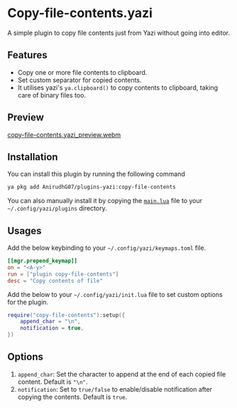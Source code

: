 # Copy-file-contents.yazi

A simple plugin to copy file contents just from Yazi without going into editor.

## Features

- Copy one or more file contents to clipboard.
- Set custom separator for copied contents.
- It utilises yazi's `ya.clipboard()` to copy contents to clipboard, taking care of binary files too.

## Preview

[copy-file-contents.yazi_preview.webm](https://github.com/user-attachments/assets/b7050697-1766-410a-ae5e-8519a62e650b)

## Installation

You can install this plugin by running the following command

```bash
ya pkg add AnirudhG07/plugins-yazi:copy-file-contents
```

You can also manually install it by copying the [`main.lua`](https://github.com/AnirudhG07/plugins-yazi/tree/main/copy-file-contents/main.lua) file to your `~/.config/yazi/plugins` directory.

## Usages

Add the below keybinding to your `~/.config/yazi/keymaps.toml` file.

```toml
[[mgr.prepend_keymap]]
on = "<A-y>"
run = ["plugin copy-file-contents"]
desc = "Copy contents of file"
```

Add the below to your `~/.config/yazi/init.lua` file to set custom options for the plugin.

```lua
require("copy-file-contents"):setup({
	append_char = "\n",
	notification = true,
})
```

## Options

1. `append_char`: Set the character to append at the end of each copied file content. Default is `"\n"`.
2. `notification`: Set to `true/false` to enable/disable notification after copying the contents. Default is `true`.
